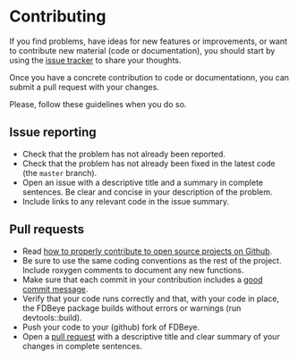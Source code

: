 # Contributing

If you find problems, have ideas for new features or improvements, or
want to contribute new material (code or documentation), you should
start by using the [issue tracker][1] to share your thoughts.

Once you have a concrete contribution to code or documentationn, you
can submit a pull request with your changes.

Please, follow these guidelines when you do so.

## Issue reporting

* Check that the problem has not already been reported.
* Check that the problem has not already been fixed in the latest code
  (the `master` branch).
* Open an issue with a descriptive title and a summary in complete
  sentences. Be clear and concise in your description of the problem.
* Include links to any relevant code in the issue summary.

## Pull requests

* Read [how to properly contribute to open source projects on Github][2].
* Be sure to use the same coding conventions as the rest of the
  project. Include roxygen comments to document any new functions.
* Make sure that each commit in your contribution includes a
  [good commit message][3].
* Verify that your code runs correctly and that, with your code in
  place, the FDBeye package builds without errors or warnings (run
  devtools::build).
* Push your code to your (github) fork of FDBeye.
* Open a [pull request][4] with a descriptive title and clear
  summary of your changes in complete sentences.

[1]: https://github.com/bbatsov/prelude/issues
[2]: http://gun.io/blog/how-to-github-fork-branch-and-pull-request
[3]: http://tbaggery.com/2008/04/19/a-note-about-git-commit-messages.html
[4]: https://help.github.com/articles/using-pull-requests
